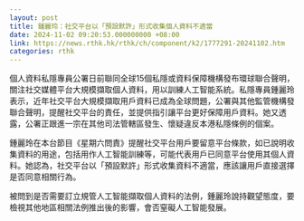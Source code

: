 ```yaml
---
layout: post
title: 鍾麗玲：社交平台以「預設默許」形式收集個人資料不適當
date: 2024-11-02 09:20:53.000000000 +08:00
link: https://news.rthk.hk/rthk/ch/component/k2/1777291-20241102.htm
categories: rthk
---
```


個人資料私隱專員公署日前聯同全球15個私隱或資料保障機構發布環球聯合聲明，關注社交媒體平台大規模擷取個人資料，用以訓練人工智能系統。私隱專員鍾麗玲表示，近年社交平台大規模擷取用戶資料已成為全球問題，公署與其他監管機構發聯合聲明，提醒社交平台的責任，並提供指引讓平台更好保障用戶資料。她又透露，公署正跟進一宗在其他司法管轄區發生、懷疑違反本港私隱條例的個案。

鍾麗玲在本台節目《星期六問責》提醒社交平台用戶要留意平台條款，如已說明收集資料的用途，包括用作人工智能訓練等，可能代表用戶已同意平台使用其個人資料。她認為，社交平台以「預設默許」形式收集資料不適當，應該讓用戶直接選擇是否同意相關行為。

被問到是否需要訂立規管人工智能擷取個人資料的法例，鍾麗玲說持觀望態度，要檢視其他地區相關法例推出後的影響，會否窒礙人工智能發展。
